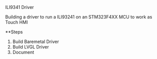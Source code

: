 ILI9341 Driver


Building a driver to run a ILI93241 on an STM323F4XX MCU to work as Touch HMI

**Steps
1. Build Baremetal Driver
2. Build LVGL Driver
3. Document
